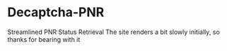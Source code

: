 # Decaptcha-PNR
Streamlined PNR Status Retrieval
The site renders a bit slowly initially, so thanks for bearing with it
